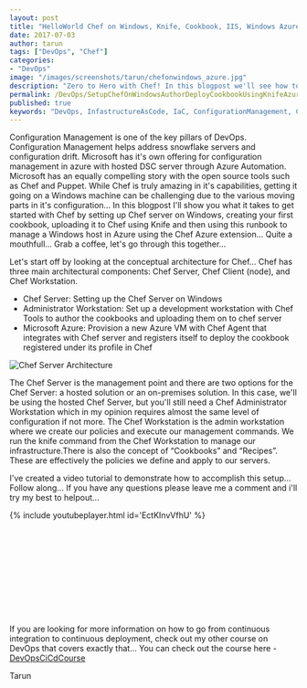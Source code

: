 ```yaml
---
layout: post
title: "HelloWorld Chef on Windows, Knife, Cookbook, IIS, Windows Azure & everything in between..."
date: 2017-07-03
author: tarun
tags: ["DevOps", "Chef"]
categories:
- "DevOps"
image: "/images/screenshots/tarun/chefonwindows_azure.jpg"
description: "Zero to Hero with Chef! In this blogpost we'll see how to set up Chef from scratch on Windows. We'll then work our way up to authoring and deploying our first cookbook using Knife to manage the desired state configuration (DSC) of a windows Azure VM. Configuration Managemnt is one of the key pillars of DevOps... In this blogpost we'll see how to get this going with Chef... "
permalink: /DevOps/SetupChefOnWindowsAuthorDeployCookbookUsingKnifeAzureVm
published: true
keywords: "DevOps, InfastructureAsCode, IaC, ConfigurationManagement, Configuration Management, Desired State Management, DSC, Chef, Chef Tools, Chef in Azure, Chef Azure VM Extension, Chef Knife client, Knife, Windows Azure VM, Windows, Cookbook, IIS Cookbook"
---
```

Configuration Management is one of the key pillars of DevOps. Configuration Management helps address snowflake servers and configuration drift. Microsoft has it's own offering for configuration management in azure with hosted DSC server through Azure Automation. Microsoft has an equally compelling story with the open source tools such as Chef and Puppet. While Chef is truly amazing in it's capabilities, getting it going on a Windows machine can be challenging due to the various moving parts in it's configuration... In this blogpost I'll show you what it takes to get started with Chef by setting up Chef server on Windows, creating your first cookbook, uploading it to Chef using Knife and then using this runbook to manage a Windows host in Azure using the Chef Azure extension... Quite a mouthfull... Grab a coffee, let's go through this together... 
<!--more-->

Let's start off by looking at the conceptual architecture for Chef... Chef has three main architectural components: Chef Server, Chef Client (node), and Chef Workstation. 

+ Chef Server: Setting up the Chef Server on Windows
+ Administrator Workstation: Set up a development workstation with Chef Tools to author the cookbooks and uploading them on to chef server 
+ Microsoft Azure: Provision a new Azure VM with Chef Agent that integrates with Chef server and registers itself to deploy the cookbook registered under its profile in Chef

![Chef Server Architecture]({{site.url}}/images/screenshots/tarun/ChefServerArchitectrueDiagram.png)

The Chef Server is the management point and there are two options for the Chef Server: a hosted solution or an on-premises solution. In this case, we'll be using the hosted Chef Server, but you'll still need a Chef Administrator Workstation which in my opinion requires almost the same level of configuration if not more. The Chef Workstation is the admin workstation where we create our policies and execute our management commands. We run the knife command from the Chef Workstation to manage our infrastructure.There is also the concept of “Cookbooks” and “Recipes”. These are effectively the policies we define and apply to our servers.

I've created a video tutorial to demonstrate how to accomplish this setup... Follow along... If you have any questions please leave me a comment and i'll try my best to helpout... 

{% include youtubeplayer.html id='EctKInvVfhU' %}

``` PowerShell













```

If you are looking for more information on how to go from continuous integration to continuous deployment, check out my other course on DevOps that covers exactly that... You can check out the course here - [DevOpsCiCdCourse](http://bit.ly/DevOpsCiCdInfo)

Tarun 